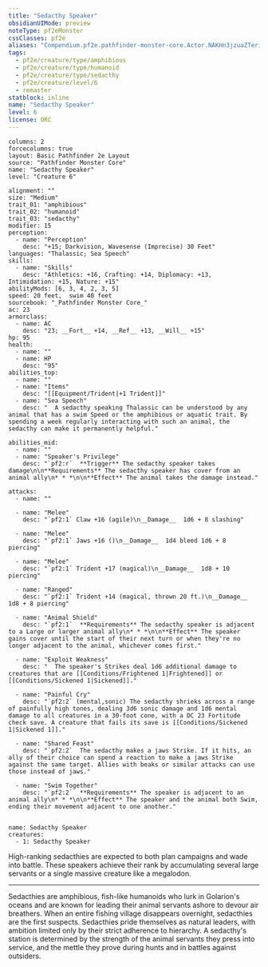 ```yaml
---
title: "Sedacthy Speaker"
obsidianUIMode: preview
noteType: pf2eMonster
cssClasses: pf2e
aliases: "Compendium.pf2e.pathfinder-monster-core.Actor.NAKHn3jzuaZTerir" 
tags:
  - pf2e/creature/type/amphibious
  - pf2e/creature/type/humanoid
  - pf2e/creature/type/sedacthy
  - pf2e/creature/level/6
  - remaster
statblock: inline
name: "Sedacthy Speaker"
level: 6
license: ORC
---
```


```statblock
columns: 2
forcecolumns: true
layout: Basic Pathfinder 2e Layout
source: "Pathfinder Monster Core"
name: "Sedacthy Speaker"
level: "Creature 6"

alignment: ""
size: "Medium"
trait_01: "amphibious"
trait_02: "humanoid"
trait_03: "sedacthy"
modifier: 15
perception:
  - name: "Perception"
    desc: "+15; Darkvision, Wavesense (Imprecise) 30 Feet"
languages: "Thalassic; Sea Speech"
skills:
  - name: "Skills"
    desc: "Athletics: +16, Crafting: +14, Diplomacy: +13, Intimidation: +15, Nature: +15"
abilityMods: [6, 3, 4, 2, 3, 5]
speed: 20 feet,  swim 40 feet
sourcebook: "_Pathfinder Monster Core_"
ac: 23
armorclass:
  - name: AC
    desc: "23; __Fort__ +14, __Ref__ +13, __Will__ +15"
hp: 95
health:
  - name: ""
  - name: HP
    desc: "95"
abilities_top:
  - name: ""
  - name: "Items"
    desc: "[[Equipment/Trident|+1 Trident]]"
  - name: "Sea Speech"
    desc: "  A sedacthy speaking Thalassic can be understood by any animal that has a swim Speed or the amphibious or aquatic trait. By spending a week regularly interacting with such an animal, the sedacthy can make it permanently helpful."

abilities_mid:
  - name: ""
  - name: "Speaker's Privilege"
    desc: "`pf2:r`  **Trigger** The sedacthy speaker takes damage\n\n**Requirements** The sedacthy speaker has cover from an animal ally\n* * *\n\n**Effect** The animal takes the damage instead."

attacks:
  - name: ""

  - name: "Melee"
    desc: "`pf2:1` Claw +16 (agile)\n__Damage__  1d6 + 8 slashing"

  - name: "Melee"
    desc: "`pf2:1` Jaws +16 ()\n__Damage__  1d4 bleed 1d6 + 8 piercing"

  - name: "Melee"
    desc: "`pf2:1` Trident +17 (magical)\n__Damage__  1d8 + 10 piercing"

  - name: "Ranged"
    desc: "`pf2:1` Trident +14 (magical, thrown 20 ft.)\n__Damage__  1d8 + 8 piercing"

  - name: "Animal Shield"
    desc: "`pf2:1`  **Requirements** The sedacthy speaker is adjacent to a Large or larger animal ally\n* * *\n\n**Effect** The speaker gains cover until the start of their next turn or when they're no longer adjacent to the animal, whichever comes first."

  - name: "Exploit Weakness"
    desc: "  The speaker's Strikes deal 1d6 additional damage to creatures that are [[Conditions/Frightened 1|Frightened]] or [[Conditions/Sickened 1|Sickened]]."

  - name: "Painful Cry"
    desc: "`pf2:2` (mental,sonic) The sedacthy shrieks across a range of painfully high tones, dealing 3d6 sonic damage and 1d6 mental damage to all creatures in a 30-foot cone, with a DC 23 Fortitude check save. A creature that fails its save is [[Conditions/Sickened 1|Sickened 1]]."

  - name: "Shared Feast"
    desc: "`pf2:2`  The sedacthy makes a jaws Strike. If it hits, an ally of their choice can spend a reaction to make a jaws Strike against the same target. Allies with beaks or similar attacks can use those instead of jaws."

  - name: "Swim Together"
    desc: "`pf2:2`  **Requirements** The speaker is adjacent to an animal ally\n* * *\n\n**Effect** The speaker and the animal both Swim, ending their movement adjacent to one another."
 
```

```encounter-table
name: Sedacthy Speaker
creatures:
  - 1: Sedacthy Speaker
```



High-ranking sedacthies are expected to both plan campaigns and wade into battle. These speakers achieve their rank by accumulating several large servants or a single massive creature like a megalodon.

* * *

Sedacthies are amphibious, fish-like humanoids who lurk in Golarion's oceans and are known for leading their animal servants ashore to devour air breathers. When an entire fishing village disappears overnight, sedacthies are the first suspects. Sedacthies pride themselves as natural leaders, with ambition limited only by their strict adherence to hierarchy. A sedacthy's station is determined by the strength of the animal servants they press into service, and the mettle they prove during hunts and in battles against outsiders.
